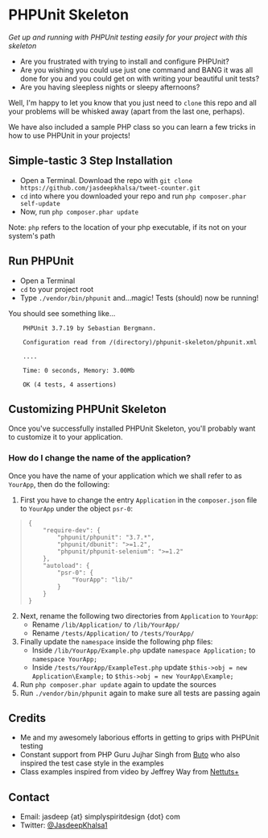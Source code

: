# PHPUnit Skeleton #
_Get up and running with PHPUnit testing easily for your project with this skeleton_

* Are you frustrated with trying to install and configure PHPUnit?
* Are you wishing you could use just one command and BANG it was all done for you and you could get on with writing your beautiful unit tests?
* Are you having sleepless nights or sleepy afternoons?

Well, I'm happy to let you know that you just need to `clone` this repo and all your problems will be whisked away (apart from the last one, perhaps).

We have also included a sample PHP class so you can learn a few tricks in how to use PHPUnit in your projects!

## Simple-tastic 3 Step Installation ##
* Open a Terminal. Download the repo with `git clone https://github.com/jasdeepkhalsa/tweet-counter.git`
* `cd` into where you downloaded your repo and run `php composer.phar self-update`
* Now, run `php composer.phar update`

Note: `php` refers to the location of your php executable, if its not on your system's path

## Run PHPUnit ##
* Open a Terminal
* `cd` to your project root
* Type `./vendor/bin/phpunit` and...magic! Tests (should) now be running!

You should see something like...

		PHPUnit 3.7.19 by Sebastian Bergmann.
		
		Configuration read from /(directory)/phpunit-skeleton/phpunit.xml
		
		....
		
		Time: 0 seconds, Memory: 3.00Mb
		
		OK (4 tests, 4 assertions)

## Customizing PHPUnit Skeleton  ##
Once you've successfully installed PHPUnit Skeleton, you'll probably want to customize it to your application.

### How do I change the name of the application? ###
Once you have the name of your application which we shall refer to as `YourApp`, then do the following:

1. First you have to change the entry `Application` in the `composer.json` file to `YourApp` under the object `psr-0`:

  >		{
  >			"require-dev": {
  >				"phpunit/phpunit": "3.7.*",
  >				"phpunit/dbunit": ">=1.2",
  >				"phpunit/phpunit-selenium": ">=1.2"
  >			},
  >			"autoload": {
  >				"psr-0": {
  >					"YourApp": "lib/"
  >				}
  >			}
  >		}
  >

2. Next, rename the following two directories from `Application` to `YourApp`:
	* Rename `/lib/Application/` to `/lib/YourApp/`
	* Rename `/tests/Application/` to `/tests/YourApp/`
3. Finally update the `namespace` inside the following php files:
	* Inside `/lib/YourApp/Example.php` update `namespace Application;` to `namespace YourApp;`
	* Inside `/tests/YourApp/ExampleTest.php` update `$this->obj = new Application\Example;` to `$this->obj = new YourApp\Example;`
4. Run `php composer.phar update` again to update the sources
5. Run `./vendor/bin/phpunit` again to make sure all tests are passing again

## Credits ##
* Me and my awesomely laborious efforts in getting to grips with PHPUnit testing
* Constant support from PHP Guru Jujhar Singh from [Buto](http://get.buto.tv/) who also inspired the test case style in the examples
* Class examples inspired from video by Jeffrey Way from [Nettuts+](http://net.tutsplus.com/tutorials/php/better-workflow-in-php-with-composer-namespacing-and-phpunit/)

## Contact ##
* Email: jasdeep {at} simplyspiritdesign {dot} com
* Twitter: [@JasdeepKhalsa1](http://twitter.com/@JasdeepKhalsa1)
